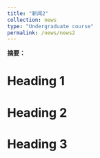 ```yaml
---
title: "新闻2"
collection: news
type: "Undergraduate course"
permalink: /news/news2
---
```



**摘要：**



Heading 1
======

Heading 2
======

Heading 3
======
